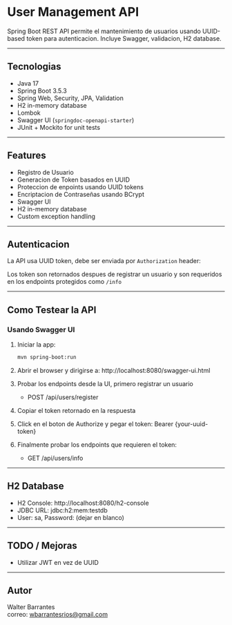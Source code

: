 # User Management API

 Spring Boot REST API permite el mantenimiento de usuarios usando UUID-based token para autenticacion. Incluye Swagger, validacion, H2 database.

---

##  Tecnologias

- Java 17
- Spring Boot 3.5.3
- Spring Web, Security, JPA, Validation
- H2 in-memory database
- Lombok
- Swagger UI (`springdoc-openapi-starter`)
- JUnit + Mockito for unit tests

---

## Features

- Registro de Usuario
- Generacion de Token basados en UUID
- Proteccion de enpoints usando UUID tokens
- Encriptacion de Contraseñas usando BCrypt  
-  Swagger UI 
-  H2 in-memory database
-  Custom exception handling

---

##  Autenticacion

La API usa UUID token, debe ser enviada por `Authorization` header:

Los token son retornados despues de registrar un usuario y son requeridos en los endpoints protegidos como `/info`

---

## Como Testear la API

###  Usando Swagger UI

1. Iniciar la app:
   ```bash
   mvn spring-boot:run

2. Abrir el browser y dirigirse a: http://localhost:8080/swagger-ui.html

3. Probar los endpoints desde la UI, primero registrar un usuario
   * POST /api/users/register 
4. Copiar el token retornado en la respuesta 
5. Click en el boton de Authorize y pegar el token: Bearer {your-uuid-token}
6. Finalmente probar los endpoints que requieren el token:
    * GET /api/users/info
---

## H2 Database
- H2 Console: http://localhost:8080/h2-console
- JDBC URL: jdbc:h2:mem:testdb
- User: sa, Password: (dejar en blanco)

---
## TODO / Mejoras

- Utilizar JWT en vez de UUID

---

## Autor

Walter Barrantes  
correo: wbarrantesrios@gmail.com


